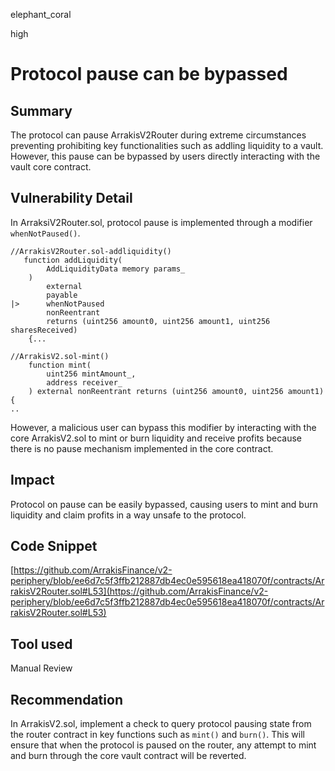 elephant_coral

high

# Protocol pause can be bypassed

## Summary
The protocol can pause ArrakisV2Router during extreme circumstances preventing prohibiting key functionalities such as addling liquidity to a vault. However, this pause can be bypassed by users directly interacting with the vault core contract. 
## Vulnerability Detail
In ArraksiV2Router.sol, protocol pause is implemented through a modifier `whenNotPaused()`.
```solidity
//ArrakisV2Router.sol-addliquidity()
   function addLiquidity(
        AddLiquidityData memory params_
    )
        external
        payable
|>      whenNotPaused
        nonReentrant
        returns (uint256 amount0, uint256 amount1, uint256 sharesReceived)
    {...
```
```solidity
//ArrakisV2.sol-mint()
    function mint(
        uint256 mintAmount_,
        address receiver_
    ) external nonReentrant returns (uint256 amount0, uint256 amount1) {
..
```
However, a malicious user can bypass this modifier by interacting with the core ArrakisV2.sol to mint or burn liquidity and receive profits because there is no pause mechanism implemented in the core contract.
## Impact
Protocol on pause can be easily bypassed, causing users to mint and burn liquidity and claim profits in a way unsafe to the protocol. 
## Code Snippet
[https://github.com/ArrakisFinance/v2-periphery/blob/ee6d7c5f3ffb212887db4ec0e595618ea418070f/contracts/ArrakisV2Router.sol#L53](https://github.com/ArrakisFinance/v2-periphery/blob/ee6d7c5f3ffb212887db4ec0e595618ea418070f/contracts/ArrakisV2Router.sol#L53)
## Tool used

Manual Review

## Recommendation
In ArrakisV2.sol, implement a check to query protocol pausing state from the router contract in key functions such as `mint()` and `burn()`. This will ensure that when the protocol is paused on the router, any attempt to mint and burn through the core vault contract will be reverted. 